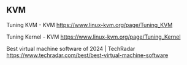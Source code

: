 ## KVM

Tuning KVM - KVM
https://www.linux-kvm.org/page/Tuning_KVM

Tuning Kernel - KVM
https://www.linux-kvm.org/page/Tuning_Kernel

Best virtual machine software of 2024 | TechRadar
https://www.techradar.com/best/best-virtual-machine-software
